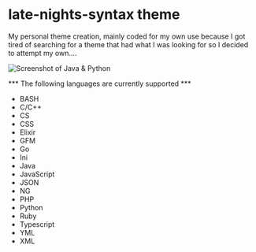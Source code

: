 # late-nights-syntax theme

My personal theme creation, mainly coded for my own use because I got tired of searching for a theme that had what I was looking for so I decided to attempt my own....

![Screenshot of Java & Python](https://github.com/clnelson/late-nights-syntax/screenshot.png)

*** The following languages are currently supported ***
* BASH
* C/C++
* CS
* CSS
* Elixir
* GFM
* Go
* Ini
* Java
* JavaScript
* JSON
* NG
* PHP
* Python
* Ruby
* Typescript
* YML
* XML
